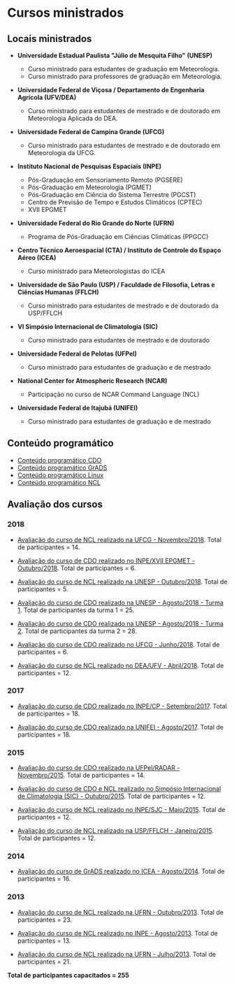 Cursos ministrados
==================

## Locais ministrados

+ **Universidade Estadual Paulista  "Júlio de Mesquita Filho" (UNESP)**
  + Curso ministrado para estudantes de graduação em Meteorologia.  
  + Curso ministrado para professores de graduação em Meteorologia.

+ **Universidade Federal de Viçosa / Departamento de Engenharia Agrícola (UFV/DEA)**
  + Curso ministrado para estudantes de mestrado e de doutorado em Meteorologia Aplicada do DEA.

+ **Universidade Federal de Campina Grande (UFCG)**
  + Curso ministrado para estudantes de mestrado e de doutorado em Meteorologia da UFCG.

+ **Instituto Nacional de Pesquisas Espaciais (INPE)** 
  + Pós-Graduação em Sensoriamento Remoto (PGSERE)  
  + Pós-Graduação em Meteorologia (PGMET)
  + Pós-Graduação em Ciência do Sistema Terrestre (PGCST)
  + Centro de Previsão de Tempo e Estudos Climáticos (CPTEC) 
  + XVII EPGMET

+ **Universidade Federal do Rio Grande do Norte (UFRN)**
  + Programa de Pós-Graduação em Ciências Climáticas (PPGCC)

+ **Centro Técnico Aeroespacial (CTA) / Instituto de Controle do Espaço Aéreo (ICEA)**
  + Curso ministrado para Meteorologistas do ICEA

+ **Universidade de São Paulo (USP) / Faculdade de Filosofia, Letras e Ciências Humanas (FFLCH)**
  + Curso ministrado para estudantes de mestrado e de doutorado da USP/FFLCH

+ **VI Simpósio Internacional de Climatologia (SIC)**
  + Curso ministrado para estudantes de mestrado e de doutorado

+ **Universidade Federal de Pelotas (UFPel)**
  + Curso ministrado para estudantes de graduação e de mestrado

+ **National Center for Atmospheric Research (NCAR)**
  + Participação no curso de NCAR Command Language (NCL)

+ **Universidade Federal de Itajubá (UNIFEI)**
  + Curso ministrado para estudantes de graduação e de mestrado

## Conteúdo programático

+ [Conteúdo programático CDO](https://drive.google.com/open?id=1Lm5cdXUaOt8v7yn6-Go4gjd9DccDKYJk)
+ [Conteúdo programático GrADS](https://drive.google.com/open?id=1CK40LeAYGzYZPz8Oz8C22LgMvlecObSs)
+ [Conteúdo programático Linux](https://drive.google.com/open?id=1tKMjxGjzQmvgP4zE5jS3UrsyXvgATY65)
+ [Conteúdo programático NCL](https://drive.google.com/open?id=1hs_3-qfPBKojYgCC68KIK5s4rELvoNsL)


## Avaliação dos cursos

### 2018

+ [Avaliação do curso de NCL realizado na UFCG - Novembro/2018](https://drive.google.com/file/d/1EQVWaXJs5Zcu_uLksCVQzCSrMkq9EVAe/view). Total de participantes = 14.

+ [Avaliação do curso de CDO realizado no INPE/XVII EPGMET - Outubro/2018](https://drive.google.com/open?id=1VliBm-pm_TAImfF4jiGkZkSQS0yXbP1Z). Total de participantes = 6.

+ [Avaliação do curso de NCL realizado na UNESP - Outubro/2018](https://drive.google.com/file/d/1Stiv_gV3kIElLBeAxnKHHHwZi6muLlUE/view?usp=sharing). Total de participantes = 5.

+ [Avaliação do curso de CDO realizado na UNESP - Agosto/2018 - Turma 1](https://drive.google.com/file/d/1xphrLD1aq59-vGykKAc73RUJq8MXLGNI/view?usp=sharing). Total de participantes da turma 1 = 25.

+ [Avaliação do curso de CDO realizado na UNESP - Agosto/2018 - Turma 2](https://drive.google.com/file/d/1vfSdZEdAsH756ajSm3mRNZYo86yNVNGL/view?usp=sharing). Total de participantes da turma 2 = 28.

+ [Avaliação do curso de CDO realizado no UFCG - Junho/2018](https://drive.google.com/file/d/1L67SweYyzMEtHM74fIpqRszPNJ2wE_ia/view?usp=sharing). Total de participantes = 6.

+ [Avaliação do curso de NCL realizado no DEA/UFV - Abril/2018](https://drive.google.com/open?id=1iI21lY-3VjN8fiEuKuZRl7syYQgR_hTA). Total de participantes = 12.

### 2017

+ [Avaliação do curso de CDO realizado no INPE/CP - Setembro/2017](https://drive.google.com/open?id=1C8fo97qkVeZPDZPooXfqfh0kGDYv4akA). Total de participantes = 18.

+ [Avaliação do curso de CDO realizado na UNIFEI - Agosto/2017](https://drive.google.com/open?id=1V6hjFo5Z9uqlPcqbqrYAbUgWug9WZp_g). Total de participantes = 18.

### 2015

+ [Avaliação do curso de CDO realizado na UFPel/RADAR - Novembro/2015](https://drive.google.com/open?id=1WBQ1jw1EhoVEXpC5SW_30jrc35CSgNSm). Total de participantes = 14.

+ [Avaliação do curso de CDO e NCL realizado no Simpósio Internacional de Climatologia (SIC) - Outubro/2015](https://drive.google.com/open?id=1xrpwSs1yV7E1fNvv_215KsnbTJLiXi2e). Total de participantes = 12.

+ [Avaliação do curso de NCL realizado no INPE/SJC - Maio/2015](https://drive.google.com/open?id=1GRXoVrc3yPlVlmPufn3o7M-mpKJGGMqB). Total de participantes = 12.

+ [Avaliação do curso de NCL realizado na USP/FFLCH - Janeiro/2015](https://drive.google.com/open?id=1FSg-Gk-PXeNoRPnfeED2R8kSAjeRZeNo). Total de participantes = 12.


### 2014


+ [Avaliação do curso de GrADS realizado no ICEA - Agosto/2014](https://drive.google.com/open?id=165FuaEPFf-TjzQuSIze9ieNledelzRc3). Total de participantes = 16.

### 2013

+ [Avaliação do curso de NCL realizado na UFRN - Outubro/2013](https://drive.google.com/open?id=1t-mQokHlff2GKtmXh80rABDXg0ZPALMh). Total de participantes = 23.

+ [Avaliação do curso de NCL realizado no INPE - Agosto/2013](https://drive.google.com/open?id=1-c3H9seDsZxYRU2alHdPFe0tiflIXwEQ). Total de participantes = 13.

+ [Avaliação do curso de NCL realizado na UFRN - Julho/2013](https://drive.google.com/open?id=1cjErZ7TlDrNGkXp3mqdZRkWAnuP42YMK). Total de participantes = 21.

**Total de participantes capacitados = 255**

